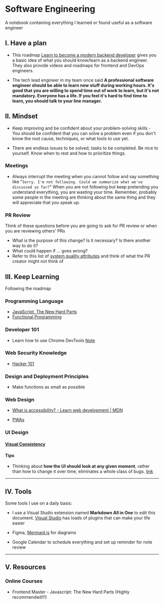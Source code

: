 # Software Engineering

A notebook containing everything I learned or found useful as a software engineer

## I. Have a plan

- This roadmap [Learn to become a modern backend developer](https://roadmap.sh/backend) gives you a basic idea of what you should know/learn as a backend engineer. They also provide videos and roadmaps for frontend and DevOps engineers.

- The tech lead engineer in my team once said **A professional software engineer should be able to learn new stuff during working hours. It's good that you are willing to spend time out of work to learn, but it's not mandatory. Everyone has a life. If you feel it's hard to find time to learn, you should talk to your line manager.**

## II. Mindset

- Keep improving and be confident about your problem-solving skills - You should be confident that you can solve a problem even if you don't know the root cause, techniques, or what tools to use yet.

- There are endless issues to be solved, tasks to be completed. Be nice to yourself. Know when to rest and how to prioritize things.

### Meetings

- Always interrupt the meeting when you cannot follow and say something like "`Sorry. I'm not following. Could we summarize what we've discussed so far?`" When you are not following but keep pretending you understand everything, you are wasting your time. Remember, probably some people in the meeting are thinking about the same thing and they will appreciate that you speak up.

### PR Review

Think of these questions before you are going to ask for PR review or when you are reviewing others' PRs

- What is the purpose of this change? Is it necessary? Is there another way to do it?
- What could happen if ... goes wrong?
- Refer to this list of [system quality attributes](https://en.wikipedia.org/wiki/List_of_system_quality_attributes) and think of what the PR creator might not think of

## III. Keep Learning

Following the roadmap

### Programming Language

- [JavaScript, The New Hard Parts](./notes/JavaScript/the-new-hard-parts.md)
- [Functional Programming](./notes/JavaScript/functional-programming.md)

### Developer 101

- Learn how to use Chrome DevTools [Note](./notes/developer101.md)

### Web Security Knowledge

- [Hacker 101](./notes.hacker101.md)

### Design and Deployment Principles

- Make functions as small as possible

### Web Design

- [What is accessibility? - Learn web development | MDN](https://developer.mozilla.org/en-US/docs/Learn/Accessibility/What_is_accessibility)

- [PWAs](./notes/progressive-web-apps.md)

### UI Design

#### [Visual Consistency](https://uxpin.medium.com/web-ui-design-for-the-human-eye-principles-of-visual-consistency-part-2-7b5d8b647602https://uxpin.medium.com/web-ui-design-for-the-human-eye-principles-of-visual-consistency-part-2-7b5d8b647602)

#### Tips

- Thinking about **how the UI should look at any given moment**, rather than how to change it over time, eliminates a whole class of bugs. [link](https://reactjs.org/docs/rendering-elements.html)

---

## IV. Tools

Some tools I use on a daily basis:

- I use a Visual Studio extension named **Markdown All in One** to edit this document. [Visual Studio](https://visualstudio.microsoft.com/) has loads of plugins that can make your life easier

- Figma, [Mermaid.js](https://mermaid-js.github.io/mermaid/#/) for diagrams

- Google Calendar to schedule everything and set up reminder for note review

---

## V. Resources

### Online Courses

- Frontend Master - Javascript: The New Hard Parts (Highly recommended!!!)
